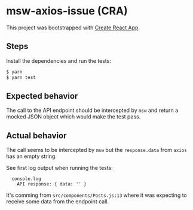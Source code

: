 # msw-axios-issue (CRA)

This project was bootstrapped with [Create React App](https://github.com/facebook/create-react-app).

## Steps

Install the dependencies and run the tests:
```bash
$ yarn
$ yarn test
```

## Expected behavior

The call to the API endpoint should be intercepted by `msw` and return a mocked JSON object which would make the test pass.

## Actual behavior

The call seems to be intercepted by `msw` but the `response.data` from `axios` has an empty string.

See first log output when running the tests:

```
  console.log
    API response: { data: '' }
```

It's comming from `src/components/Posts.js:13` where it was expecting to receive some data from the endpoint call.
